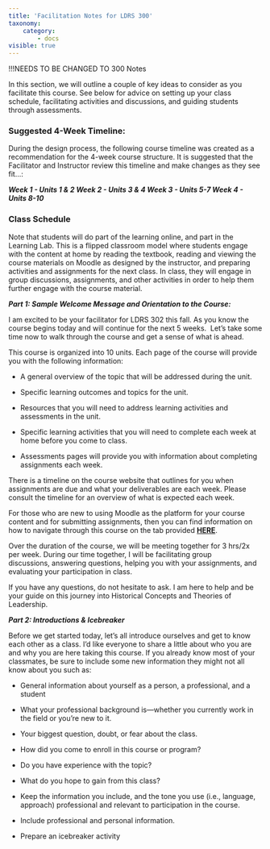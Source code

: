 ```yaml
---
title: 'Facilitation Notes for LDRS 300'
taxonomy:
    category:
        - docs
visible: true
---
```

!!!NEEDS TO BE CHANGED TO 300 Notes

In this section, we will outline a couple of key ideas to consider as you facilitate this course.  See below for advice on setting up your class schedule, facilitating activities and discussions, and guiding students through assessments.

### Suggested 4-Week Timeline:

During the design process, the following course timeline was created as a recommendation for the 4-week course structure. It is suggested that the Facilitator and Instructor review this timeline and make changes as they see fit...:

***Week 1 - Units 1 & 2
Week 2 - Units 3 & 4
Week 3 - Units 5-7
Week 4 - Units 8-10***

### Class Schedule
Note that students will do part of the learning online, and part in the Learning Lab.  This is a flipped classroom model where students engage with the content at home by reading the textbook, reading and viewing the course materials on Moodle as designed by the instructor, and preparing activities and assignments for the next class.  In class, they will engage in group discussions, assignments, and other activities in order to help them further engage with the course material.  

***Part 1: Sample Welcome Message and Orientation to the Course:***

I am excited to be your facilitator for LDRS 302 this fall. As you know the course begins today and will continue for the next 5 weeks.  Let’s take some time now to walk through the course and get a sense of what is ahead. 

This course is organized into 10 units. Each page of the course will provide you with the following information:

  -   A general overview of the topic that will be addressed during the unit.

  -   Specific learning outcomes and topics for the unit.

  -   Resources that you will need to address learning activities and assessments in the unit.

  -   Specific learning activities that you will need to complete each week at home before you come to class.

  -   Assessments pages will provide you with information about completing assignments each week.

There is a timeline on the course website that outlines for you when assignments are due and what your deliverables are each week. Please consult the timeline for an overview of what is expected each week.

For those who are new to using Moodle as the platform for your course content and for submitting assignments, then you can find information on how to navigate through this course on the tab provided [**HERE**](https://learn.twu.ca/course/view.php?id=7008&section=1).

Over the duration of the course, we will be meeting together for 3 hrs/2x per week. During our time together, I will be facilitating group discussions, answering questions, helping you with your assignments, and evaluating your participation in class.

If you have any questions, do not hesitate to ask. I am here to help and be your guide on this journey into Historical Concepts and Theories of Leadership.

***Part 2: Introductions & Icebreaker***

Before we get started today, let’s all introduce ourselves and get to know each other as a class. I’d like everyone to share a little about who you are and why you are here taking this course. If you already know most of your classmates, be sure to include some new information they might not all know about you such as:

  -   General information about yourself as a person, a professional, and a
    student

  -   What your professional background is—whether you currently work in the field or you’re new to it.

  -   Your biggest question, doubt, or fear about the class.

  -   How did you come to enroll in this course or program?

  -   Do you have experience with the topic?

  -   What do you hope to gain from this class?

  -   Keep the information you include, and the tone you use (i.e., language, approach) professional and relevant to participation in the course.

  -   Include professional and personal information.

  -   Prepare an icebreaker activity
